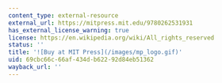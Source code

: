 ```yaml
---
content_type: external-resource
external_url: https://mitpress.mit.edu/9780262531931
has_external_license_warning: true
license: https://en.wikipedia.org/wiki/All_rights_reserved
status: ''
title: '![Buy at MIT Press](/images/mp_logo.gif)'
uid: 69cbc66c-66af-434d-b622-92d84eb51362
wayback_url: ''
---
```

